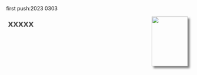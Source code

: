 first push:2023 0303

<div style="float: left;display: flex;flex-wrap: wrap;width: 75%;justify-content: space-between;">    <div style="width: 45%;font-weight: 500;color: #4c4c4c;font-size: 24px;margin: 5px;"><b>xxxxx</b></div></div><div>    <div style="float: right;margin-right: 10px;">        <img src="https://img-blog.csdnimg.cn/2020071713464647.png" width="98px" height="137px" style="box-shadow: 5px 5px 5px rgba(0,0,0,.5);">    </div></div>
